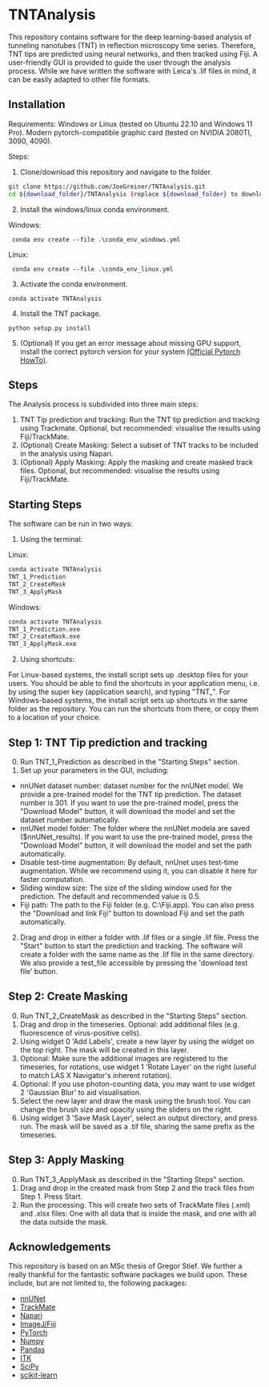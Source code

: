 # TNTAnalysis

This repository contains software for the deep learning-based analysis of tunneling nanotubes (TNT) in reflection microscopy time series. Therefore, TNT tips are predicted using neural networks, and then tracked using Fiji. A user-friendly GUI is provided to guide the user through the analysis process. While we have written the software with Leica's .lif files in mind, it can be easily adapted to other file formats.

## Installation

Requirements: Windows or Linux (tested on Ubuntu 22.10 and Windows 11 Pro). Modern pytorch-compatible graphic card (tested on NVIDIA 2080TI, 3090, 4090).

Steps:
1. Clone/download this repository and navigate to the folder.
``` bash
git clone https://github.com/JoeGreiner/TNTAnalysis.git
cd ${download_folder}/TNTAnalysis (replace ${download_folder} to download location)
```
2. Install the windows/linux conda environment.

Windows:
```
 conda env create --file .\conda_env_windows.yml
```
Linux:
```
 conda env create --file .\conda_env_linux.yml
```
3. Activate the conda environment.
```
conda activate TNTAnalysis
```
4. Install the TNT package. 
```
python setup.py install
```
5. (Optional) If you get an error message about missing GPU support, install the correct pytorch version for your system [(Official Pytorch HowTo)](https://pytorch.org/get-started/locally/).


## Steps

The Analysis process is subdivided into three main steps:

1. TNT Tip prediction and tracking: Run the TNT tip prediction and tracking using Trackmate. Optional, but recommended: visualise the results using Fiji/TrackMate.
2. (Optional) Create Masking: Select a subset of TNT tracks to be included in the analysis using Napari.
3. (Optional) Apply Masking: Apply the masking and create masked track files. Optional, but recommended: visualise the results using Fiji/TrackMate.

## Starting Steps

The software can be run in two ways: 

1. Using the terminal:

Linux:
``` bash
conda activate TNTAnalysis
TNT_1_Prediction
TNT_2_CreateMask
TNT_3_ApplyMask
```

Windows:
``` bash
conda activate TNTAnalysis
TNT_1_Prediction.exe
TNT_2_CreateMask.exe
TNT_3_ApplyMask.exe
```


2. Using shortcuts:

For Linux-based systems, the install script sets up .desktop files for your users. You should be able to find the shortcuts in your application menu, i.e. by using the super key (application search), and typing "TNT_".
For Windows-based systems, the install script sets up shortcuts in the same folder as the repository. You can run the shortcuts from there, or copy them to a location of your choice.

## Step 1: TNT Tip prediction and tracking

0. Run TNT_1_Prediction as described in the "Starting Steps" section.
1. Set up your parameters in the GUI, including:
* nnUNet dataset number: dataset number for the nnUNet model. We provide a pre-trained model for the TNT tip prediction. The dataset number is 301. If you want to use the pre-trained model, press the "Download Model" button, it will download the model and set the dataset number automatically.
* nnUNet model folder: The folder where the nnUNet modela are saved ($nnUNet_results). If you want to use the pre-trained model, press the "Download Model" button, it will download the model and set the path automatically.
* Disable test-time augmentation: By default, nnUnet uses test-time augmentation. While we recommend using it, you can disable it here for faster computation.
* Sliding window size: The size of the sliding window used for the prediction. The default and recommended value is 0.5.
* Fiji path: The path to the Fiji folder (e.g. C:\Fiji.app). You can also press the "Download and link Fiji" button to download Fiji and set the path automatically.

2. Drag and drop in either a folder with .lif files or a single .lif file. Press the "Start" button to start the prediction and tracking. The software will create a folder with the same name as the .lif file in the same directory. We also provide a test_file accessible by pressing the 'download test file' button.

## Step 2: Create Masking

0. Run TNT_2_CreateMask as described in the "Starting Steps" section.
1. Drag and drop in the timeseries. Optional: add additional files (e.g. fluorescence of virus-positive cells). 
2. Using widget 0 'Add Labels', create a new layer by using the widget on the top right. The mask will be created in this layer.
3. Optional: Make sure the additional images are registered to the timeseries, for rotations, use widget 1 'Rotate Layer' on the right (useful to match LAS X Navigator's inherent rotation).
4. Optional: If you use photon-counting data, you may want to use widget 2 'Gaussian Blur' to aid visualisation.
5. Select the new layer and draw the mask using the brush tool. You can change the brush size and opacity using the sliders on the right.
6. Using widget 3 'Save Mask Layer', select an output directory, and press run. The mask will be saved as a .tif file, sharing the same prefix as the timeseries.

## Step 3: Apply Masking

0. Run TNT_3_ApplyMask as described in the "Starting Steps" section.
1. Drag and drop in the created mask from Step 2 and the track files from Step 1. Press Start.
2. Run the processing. This will create two sets of TrackMate files (.xml) and .xlsx files: One with all data that is inside the mask, and one with all the data outside the mask.

## Acknowledgements

This repository is based on an MSc thesis of Gregor Stief. We further a really thankful for the fantastic software packages we build upon. These include, but are not limited to, the following packages:
* [nnUNet](https://github.com/MIC-DKFZ/nnUNet)
* [TrackMate](https://www.sciencedirect.com/science/article/pii/S1046202316303346?via%3Dihub)
* [Napari](https://napari.org/stable/)
* [ImageJ/Fiji](https://fiji.sc/)
* [PyTorch](https://pytorch.org/)
* [Numpy](https://numpy.org/)
* [Pandas](https://pandas.pydata.org/)
* [ITK](https://itk.org/)
* [SciPy](https://www.scipy.org/)
* [scikit-learn](https://scikit-learn.org/stable/)

